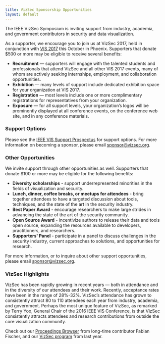 ```yaml
---
title: VizSec Sponsorship Opportunities
layout: default
---
```


The IEEE VizSec Symposium is inviting support from industry, academia, and government contributors in security and data visualization.

As a supporter, we encourage you to join us at VizSec 2017, held in conjunction with <a href="http://ieeevis.org">VIS 2017</a> this October in Phoenix. Supporters that donate $500 or more may be eligible to receive several benefits:

* <strong>Recruitment</strong> — supporters will engage with the talented students and professionals that attend VizSec and all other VIS 2017 events, many of whom are actively seeking internships, employment, and collaboration opportunities.
* <strong>Exhibition</strong> — many levels of support include dedicated exhibition space for your organization at VIS 2017.
* <strong>Registration</strong> — most levels include one or more complimentary registrations for representatives from your organization.
* <strong>Exposure</strong> — for all support levels, your organization’s logos will be prominently displayed at all conference events, on the conference web site, and in any conference materials.


### Support Options

Please see the <a href="http://ieeevis.org/year/2017/info/exhibition/vis2017_prospectus.pdf">IEEE VIS Support Prospectus</a> for support options. For more information on becoming a sponsor, please email <a href="mailto:sponsor@vizsec.org">sponsor@vizsec.org</a>.


### Other Opportunities

We invite support through other opportunities as well. Supporters that donate $100 or more may be eligible for the following benefits:

* <strong>Diversity scholarships</strong> - support underrepresented minorities in the fields of visualization and security.
* <strong>Lunch, dinner, coffee breaks, or meetups for attendees</strong> - bring together attendees to have a targeted discussion about tools, techniques, and the state of the art in the security industry.
* <strong>Best Paper Award</strong> - encourage researchers to make large strides in advancing the state of the art of the security community.
* <strong>Open Source Award</strong> - incentivize authors to release their data and tools open source, expanding the resources available to developers, practitioners, and researchers.
* <strong>Supporters' Panel</strong> - participate in a panel to discuss challenges in the security industry, current approaches to solutions, and opportunities for research.

For more information, or to inquire about other support opportunities, please email <a href="mailto:sponsor@vizsec.org">sponsor@vizsec.org</a>.


### VizSec Highlights

VizSec has been rapidly growing in recent years — both in attendance and in the diversity of our attendees and their work. Recently, acceptance rates have been in the range of 28%-32%. VizSec’s attendance has grown to consistently attract 80 to 110 attendees each year from industry, academia, and government. Perhaps the most unique feature of VizSec, as remarked by Terry Yoo, General Chair of the 2016 IEEE VIS Conference, is that VizSec consistently attracts attendees and research contributions from outside the core visualization community.

Check out our <a href="http://vizsec.dbvis.de">Proceedings Browser</a> from long-time contributor Fabian Fischer, and our <a href="http://vizsec.org/vizsec2016/">VizSec program</a> from last year.

